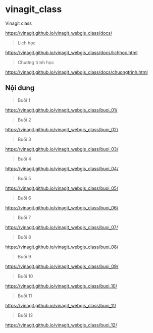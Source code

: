 # vinagit_class
Vinagit class

https://vinagit.github.io/vinagit_webgis_class/docs/

> Lịch học

https://vinagit.github.io/vinagit_webgis_class/docs/lichhoc.html

> Chương trình học

https://vinagit.github.io/vinagit_webgis_class/docs/chuongtrinh.html

## Nội dung

> Buổi 1

https://vinagit.github.io/vinagit_webgis_class/buoi_01/

> Buổi 2

https://vinagit.github.io/vinagit_webgis_class/buoi_02/

> Buổi 3

https://vinagit.github.io/vinagit_webgis_class/buoi_03/

> Buổi 4

https://vinagit.github.io/vinagit_webgis_class/buoi_04/

> Buổi 5

https://vinagit.github.io/vinagit_webgis_class/buoi_05/

> Buổi 6

https://vinagit.github.io/vinagit_webgis_class/buoi_06/

> Buổi 7

https://vinagit.github.io/vinagit_webgis_class/buoi_07/

> Buổi 8

https://vinagit.github.io/vinagit_webgis_class/buoi_08/

> Buổi 9

https://vinagit.github.io/vinagit_webgis_class/buoi_09/

> Buổi 10

https://vinagit.github.io/vinagit_webgis_class/buoi_10/

> Buổi 11

https://vinagit.github.io/vinagit_webgis_class/buoi_11/

> Buổi 12

https://vinagit.github.io/vinagit_webgis_class/buoi_12/